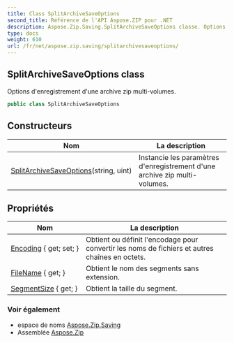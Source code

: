 ```yaml
---
title: Class SplitArchiveSaveOptions
second_title: Référence de l'API Aspose.ZIP pour .NET
description: Aspose.Zip.Saving.SplitArchiveSaveOptions classe. Options denregistrement dune archive zip multivolumes.
type: docs
weight: 610
url: /fr/net/aspose.zip.saving/splitarchivesaveoptions/
---
```

## SplitArchiveSaveOptions class

Options d'enregistrement d'une archive zip multi-volumes.

```csharp
public class SplitArchiveSaveOptions
```

## Constructeurs

| Nom | La description |
| --- | --- |
| [SplitArchiveSaveOptions](splitarchivesaveoptions/)(string, uint) | Instancie les paramètres d'enregistrement d'une archive zip multi-volumes. |

## Propriétés

| Nom | La description |
| --- | --- |
| [Encoding](../../aspose.zip.saving/splitarchivesaveoptions/encoding/) { get; set; } | Obtient ou définit l'encodage pour convertir les noms de fichiers et autres chaînes en octets. |
| [FileName](../../aspose.zip.saving/splitarchivesaveoptions/filename/) { get; } | Obtient le nom des segments sans extension. |
| [SegmentSize](../../aspose.zip.saving/splitarchivesaveoptions/segmentsize/) { get; } | Obtient la taille du segment. |

### Voir également

* espace de noms [Aspose.Zip.Saving](../../aspose.zip.saving/)
* Assemblée [Aspose.Zip](../../)


